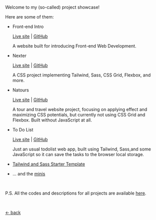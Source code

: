 Welcome to my (so-called) project showcase!

Here are some of them:

-   Front-end Intro

    [Live site](https://mufidu.github.io/frontend-intro) | [GitHub](https://github.com/mufidu/frontend-intro)

    A website built for introducing Front-end Web Development.

-   Nexter

    [Live site](https://mufidu.github.io/nexter) | [GitHub](https://github.com/mufidu/nexter)

    A CSS project implementing Tailwind, Sass, CSS Grid, Flexbox, and more.
    
-   Natours

    [Live site](https://mufidu.github.io/natours) | [GitHub](https://github.com/mufidu/natours)

    A tour and travel website project, focusing on applying effect and maximizing CSS potentials, but currently not using CSS Grid and Flexbox.
    Built without JavaScript at all.

-   To Do List

    [Live site](https://mufidu.github.io/todolist/) | [GitHub](https://github.com/mufidu/todolist/)

    Just an usual todolist web app, built using Tailwind, Sass,and some JavaScript so it can save the tasks to the browser local storage.

-   [Tailwind and Sass Starter Template](https://mufidu.com/projects/tailwind-sass-starter/)
-   ... and the [minis](https://mufidu.com/projects/minis)

<br>

P.S. All the codes and descriptions for all projects are available [here](https://github.com/mufidu/mufidu.com/tree/main/projects).

<br>

[&larr; back](https://mufidu.com)
